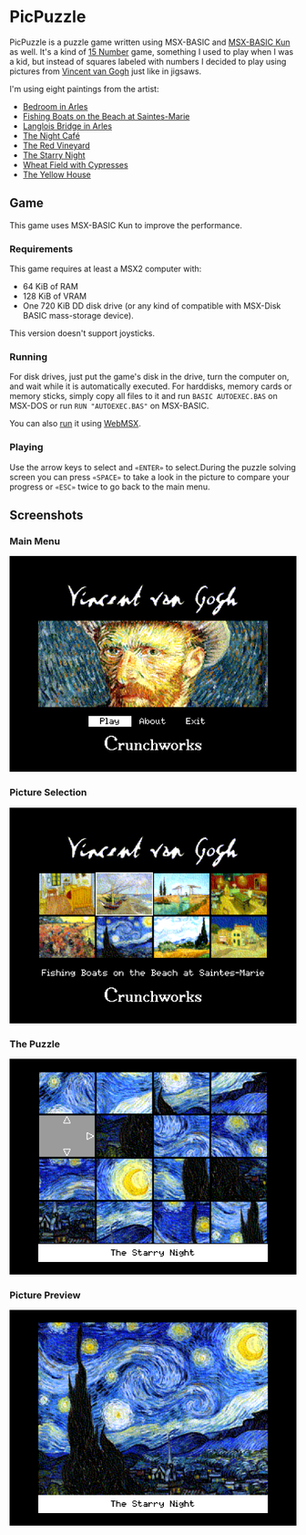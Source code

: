 PicPuzzle
=========

PicPuzzle is a puzzle game written using MSX-BASIC and
[MSX-BASIC Kun](https://www.generation-msx.nl/software/ascii-corporation/msx-basic-kun/721/)
as well. It's a kind of [15 Number](https://en.wikipedia.org/wiki/15_Puzzle)
game, something I used to play when I was a kid, but instead of squares
labeled with numbers I decided to play using pictures from
[Vincent van Gogh](https://en.wikipedia.org/wiki/Vincent_van_Gogh)
just like in jigsaws.

I'm using eight paintings from the artist:

- [Bedroom in Arles](https://en.wikipedia.org/wiki/Bedroom_in_Arles)
- [Fishing Boats on the Beach at Saintes-Marie](https://en.wikipedia.org/wiki/Saintes-Maries_(Van_Gogh_series))
- [Langlois Bridge in Arles](https://en.wikipedia.org/wiki/Langlois_Bridge_at_Arles)
- [The Night Café](https://en.wikipedia.org/wiki/The_Night_Caf%C3%A9)
- [The Red Vineyard](https://en.wikipedia.org/wiki/The_Red_Vineyard)
- [The Starry Night](https://en.wikipedia.org/wiki/The_Starry_Night)
- [Wheat Field with Cypresses](https://en.wikipedia.org/wiki/Wheat_Field_with_Cypresses)
- [The Yellow House](https://en.wikipedia.org/wiki/The_Yellow_House)

Game
----
This game uses MSX-BASIC Kun to improve the performance.

### Requirements
This game requires at least a MSX2 computer with:
- 64 KiB of RAM
- 128 KiB of VRAM
- One 720 KiB DD disk drive (or any kind of compatible with MSX-Disk BASIC
  mass-storage device).

This version doesn't support joysticks.

### Running
For disk drives, just put the game's disk in the drive, turn the computer
on, and wait while it is automatically executed. For harddisks, memory
cards or memory sticks, simply copy all files to it and run
`BASIC AUTOEXEC.BAS` on MSX-DOS or run `RUN "AUTOEXEC.BAS"` on MSX-BASIC.

You can also
[run](https://webmsx.org?MACHINE=MSX2A&DISK=https://github.com/plainspooky/pic-puzzle-msx/releases/download/v0.1/PicPuzzle.2023.Crunchworks.zip)
it using [WebMSX](https://github.com/ppeccin/WebMSX).

### Playing
Use the arrow keys to select and `«ENTER»` to select.During the puzzle
solving screen you can press `«SPACE»` to take a look in the picture to
compare your progress or `«ESC»` twice to go back to the main menu.

Screenshots
-----------

### Main Menu
![](img/main_menu.png)

### Picture Selection
![](img/picture_select.png)

### The Puzzle
![](img/game_puzzle.png)

### Picture Preview
![](img/game_preview.png)
